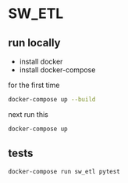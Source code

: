 # SW_ETL

## run locally

- install docker
- install docker-compose

for the first time
```bash
docker-compose up --build
```

next run this
```bash
docker-compose up
```

## tests

```bash
docker-compose run sw_etl pytest
```
